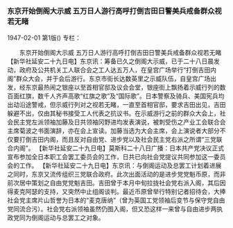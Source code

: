 ### 东京开始倒阁大示威  五万日人游行高呼打倒吉田日警美兵戒备群众视若无睹

1947-02-01
第1版()
专栏：

　　东京开始倒阁大示威
    五万日人游行高呼打倒吉田日警美兵戒备群众视若无睹
    【新华社延安二十九日电】东京讯：筹备已久之倒阁大示威，已于二十八日晨发动，政府及公共机关工人联合会之工人达五万人，在皇宫广场举行“打倒吉田内阁”群众大会，并于会后游行。东京市街长达数英里之示威队伍，自皇宫广场出发，经东京最热闹之银座以至首相官邸及议会会堂，银座街上飘扬着示威行列的数百面红旗，数千人齐声高歌“红旗之歌”及“国际歌”。日本警察及骑兵、美国宪兵均出动沿途警戒，但示威行列对之视若无睹，一直至首相官邸，要求吉田出见，吉田躲避不出，仅由其秘书接受工人代表之抗议书。在示威游行之前的群众大会上，社会民主党左派领袖加藤及日共领袖冈野进均发表演说，被刺受伤之产业工会联合会主席菊波之书面演辞，亦在会上宣读。加藤当选为大会主席，会上演说者大部分不仅要打倒吉田内阁，而且反对自由党、进步党以及社会民主党右派之所谓“三党联合内阁”。
    【新华社延安二十九日电】莫斯科二十八日广播：日本共产党决议正式宣布参加全日本职工会罢工委员会的工作，日共已向社会党提议共同参加这一委员会的工作。
    【新华社延安二十九日电】东京讯：与倒阁运动及总罢工计划着进展之同时，东京又流传组织三党联合政府。此次出面活动的是进步党党魁币原，而非前次居中策划之自由党党魁吉田。吉田曾于本月中旬拉拢社会党右派入阁，其后因得麦克阿瑟的支持，又突然中止组阁谈判。最近币原曾举行特别记者招待会，大捧社会党主席片山哲誉为日本的“麦克唐纳”（曾为英国工党领袖后变节与保守党自由党同流合污）。社会党右派领袖虽然仍图入阁，但又恐这样一来曾与自由进步两执政党同为倒阁运动与总罢工之对象。
